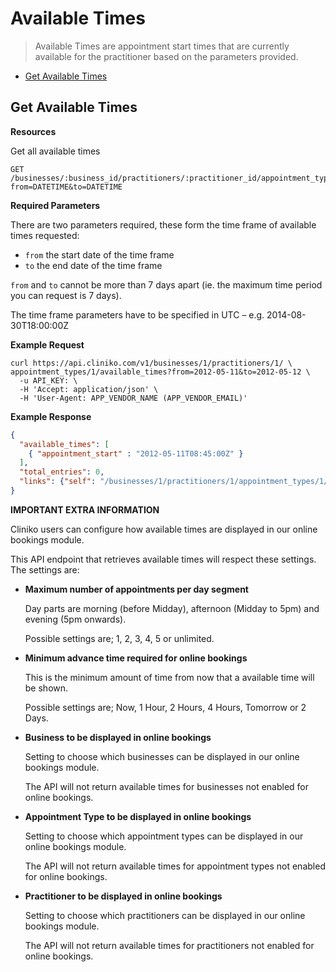 Available Times
============
> Available Times are appointment start times that are currently available for the practitioner based on the parameters provided.

* [Get Available Times](#get-available-times "This will return all available times")

Get Available Times
----------------

**Resources**

Get all available times
``` 
GET /businesses/:business_id/practitioners/:practitioner_id/appointment_types/:appointment_type_id/available_times?from=DATETIME&to=DATETIME 
```

**Required Parameters**

There are two parameters required, these form the time frame of available times requested:
* `from` the start date of the time frame
* `to` the end date of the time frame

`from` and `to` cannot be more than 7 days apart (ie. the maximum time period you can request is 7 days).

The time frame parameters have to be specified in UTC – e.g. 2014-08-30T18:00:00Z

**Example Request**
```shell
curl https://api.cliniko.com/v1/businesses/1/practitioners/1/ \
appointment_types/1/available_times?from=2012-05-11&to=2012-05-12 \
  -u API_KEY: \
  -H 'Accept: application/json' \
  -H 'User-Agent: APP_VENDOR_NAME (APP_VENDOR_EMAIL)'
```

**Example Response**
```json
{
  "available_times": [
    { "appointment_start" : "2012-05-11T08:45:00Z" }
  ],
  "total_entries": 0,
  "links": {"self": "/businesses/1/practitioners/1/appointment_types/1/available_times?from=2012-05-11&to=2012-05-12&page=1"}
}

```

**IMPORTANT EXTRA INFORMATION**

Cliniko users can configure how available times are displayed in our online bookings module.  

This API endpoint that retrieves available times will respect these settings.  The settings are:

* **Maximum number of appointments per day segment**

    Day parts are morning (before Midday), afternoon (Midday to 5pm) and evening (5pm onwards).  

    Possible settings are; 1, 2, 3, 4, 5 or unlimited.
    
* **Minimum advance time required for online bookings**

    This is the minimum amount of time from now that a available time will be shown.

    Possible settings are; Now, 1 Hour, 2 Hours, 4 Hours, Tomorrow or 2 Days.
    
* **Business to be displayed in online bookings**

    Setting to choose which businesses can be displayed in our online bookings module. 
    
    The API will not return available times for businesses not enabled for online bookings.
    
* **Appointment Type to be displayed in online bookings**

    Setting to choose which appointment types can be displayed in our online bookings module. 
    
    The API will not return available times for appointment types not enabled for online bookings.
    
* **Practitioner to be displayed in online bookings**

    Setting to choose which practitioners can be displayed in our online bookings module. 
    
    The API will not return available times for practitioners not enabled for online bookings.
